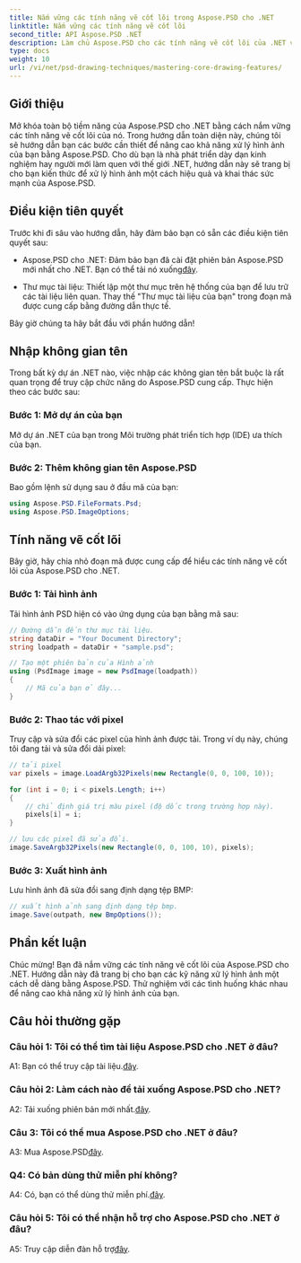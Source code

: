 ```yaml
---
title: Nắm vững các tính năng vẽ cốt lõi trong Aspose.PSD cho .NET
linktitle: Nắm vững các tính năng vẽ cốt lõi
second_title: API Aspose.PSD .NET
description: Làm chủ Aspose.PSD cho các tính năng vẽ cốt lõi của .NET với hướng dẫn từng bước của chúng tôi. Nâng cao kỹ năng xử lý hình ảnh một cách dễ dàng.
type: docs
weight: 10
url: /vi/net/psd-drawing-techniques/mastering-core-drawing-features/
---
```

## Giới thiệu

Mở khóa toàn bộ tiềm năng của Aspose.PSD cho .NET bằng cách nắm vững các tính năng vẽ cốt lõi của nó. Trong hướng dẫn toàn diện này, chúng tôi sẽ hướng dẫn bạn các bước cần thiết để nâng cao khả năng xử lý hình ảnh của bạn bằng Aspose.PSD. Cho dù bạn là nhà phát triển dày dạn kinh nghiệm hay người mới làm quen với thế giới .NET, hướng dẫn này sẽ trang bị cho bạn kiến thức để xử lý hình ảnh một cách hiệu quả và khai thác sức mạnh của Aspose.PSD.

## Điều kiện tiên quyết

Trước khi đi sâu vào hướng dẫn, hãy đảm bảo bạn có sẵn các điều kiện tiên quyết sau:

-  Aspose.PSD cho .NET: Đảm bảo bạn đã cài đặt phiên bản Aspose.PSD mới nhất cho .NET. Bạn có thể tải nó xuống[đây](https://releases.aspose.com/psd/net/).

- Thư mục tài liệu: Thiết lập một thư mục trên hệ thống của bạn để lưu trữ các tài liệu liên quan. Thay thế "Thư mục tài liệu của bạn" trong đoạn mã được cung cấp bằng đường dẫn thực tế.

Bây giờ chúng ta hãy bắt đầu với phần hướng dẫn!

## Nhập không gian tên

Trong bất kỳ dự án .NET nào, việc nhập các không gian tên bắt buộc là rất quan trọng để truy cập chức năng do Aspose.PSD cung cấp. Thực hiện theo các bước sau:

### Bước 1: Mở dự án của bạn

Mở dự án .NET của bạn trong Môi trường phát triển tích hợp (IDE) ưa thích của bạn.

### Bước 2: Thêm không gian tên Aspose.PSD

Bao gồm lệnh sử dụng sau ở đầu mã của bạn:

```csharp
using Aspose.PSD.FileFormats.Psd;
using Aspose.PSD.ImageOptions;
```

## Tính năng vẽ cốt lõi

Bây giờ, hãy chia nhỏ đoạn mã được cung cấp để hiểu các tính năng vẽ cốt lõi của Aspose.PSD cho .NET.

### Bước 1: Tải hình ảnh

Tải hình ảnh PSD hiện có vào ứng dụng của bạn bằng mã sau:

```csharp
// Đường dẫn đến thư mục tài liệu.
string dataDir = "Your Document Directory";
string loadpath = dataDir + "sample.psd";

// Tạo một phiên bản của Hình ảnh
using (PsdImage image = new PsdImage(loadpath))
{
    // Mã của bạn ở đây...
}
```

### Bước 2: Thao tác với pixel

Truy cập và sửa đổi các pixel của hình ảnh được tải. Trong ví dụ này, chúng tôi đang tải và sửa đổi dải pixel:

```csharp
// tải pixel
var pixels = image.LoadArgb32Pixels(new Rectangle(0, 0, 100, 10));

for (int i = 0; i < pixels.Length; i++)
{
    // chỉ định giá trị màu pixel (độ dốc trong trường hợp này).
    pixels[i] = i;
}

// lưu các pixel đã sửa đổi.
image.SaveArgb32Pixels(new Rectangle(0, 0, 100, 10), pixels);
```

### Bước 3: Xuất hình ảnh

Lưu hình ảnh đã sửa đổi sang định dạng tệp BMP:

```csharp
// xuất hình ảnh sang định dạng tệp bmp.
image.Save(outpath, new BmpOptions());
```

## Phần kết luận

Chúc mừng! Bạn đã nắm vững các tính năng vẽ cốt lõi của Aspose.PSD cho .NET. Hướng dẫn này đã trang bị cho bạn các kỹ năng xử lý hình ảnh một cách dễ dàng bằng Aspose.PSD. Thử nghiệm với các tình huống khác nhau để nâng cao khả năng xử lý hình ảnh của bạn.

## Câu hỏi thường gặp

### Câu hỏi 1: Tôi có thể tìm tài liệu Aspose.PSD cho .NET ở đâu?

 A1: Bạn có thể truy cập tài liệu.[đây](https://reference.aspose.com/psd/net/).

### Câu hỏi 2: Làm cách nào để tải xuống Aspose.PSD cho .NET?

 A2: Tải xuống phiên bản mới nhất.[đây](https://releases.aspose.com/psd/net/).

### Câu 3: Tôi có thể mua Aspose.PSD cho .NET ở đâu?

 A3: Mua Aspose.PSD[đây](https://purchase.aspose.com/buy).

### Q4: Có bản dùng thử miễn phí không?

 A4: Có, bạn có thể dùng thử miễn phí.[đây](https://releases.aspose.com/).

### Câu hỏi 5: Tôi có thể nhận hỗ trợ cho Aspose.PSD cho .NET ở đâu?

 A5: Truy cập diễn đàn hỗ trợ[đây](https://forum.aspose.com/c/psd/34).